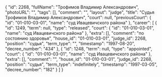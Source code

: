 {
    "id": 2268,
    "fullName": "Трофимов Владимир Александрович",
    "photoURL": "",
    "tags": [],
    "comment": "",
    "layout": "judge",
    "title": "Судья Трофимов Владимир Александрович",
    "court": null,
    "previousCourt": {
        "id": "01-010-03-01",
        "name": "суд Ивацевичского района"
    },
    "career": [
        {
            "id": 1249,
            "term": null,
            "type": "released",
            "court": {
                "id": "01-010-03-01",
                "name": "суд Ивацевичского района"
            },
            "extra": [],
            "comment": "по состоянию здоровья",
            "house_id": "01-010-03-01",
            "judge_id": 2268,
            "position": "судья",
            "term_type": "",
            "timestamp": "1997-08-20",
            "decree_number": "434"
        },
        {
            "id": 1248,
            "term": null,
            "type": "appointed",
            "court": {
                "id": "01-010-03-01",
                "name": "суд Ивацевичского района"
            },
            "extra": [],
            "comment": "",
            "house_id": "01-010-03-01",
            "judge_id": 2268,
            "position": "судья",
            "term_type": "indefinitely",
            "timestamp": "1997-03-05",
            "decree_number": "182"
        }
    ]
}